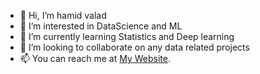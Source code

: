 - 👋 Hi, I’m hamid valad
- 👀 I’m interested in DataScience and ML
- 🌱 I’m currently learning Statistics and Deep learning 
- 💞️ I’m looking to collaborate on any data related projects
- 📫 You can reach me at [My Website](https://www.hamidvalad.ir/).

<!---
hamidvalad/hamidvalad is a ✨ special ✨ repository because its `README.md` (this file) appears on your GitHub profile.
You can click the Preview link to take a look at your changes.
--->
